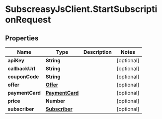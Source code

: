 # SubscreasyJsClient.StartSubscriptionRequest

## Properties
Name | Type | Description | Notes
------------ | ------------- | ------------- | -------------
**apiKey** | **String** |  | [optional] 
**callbackUrl** | **String** |  | [optional] 
**couponCode** | **String** |  | [optional] 
**offer** | [**Offer**](Offer.md) |  | [optional] 
**paymentCard** | [**PaymentCard**](PaymentCard.md) |  | [optional] 
**price** | **Number** |  | [optional] 
**subscriber** | [**Subscriber**](Subscriber.md) |  | [optional] 


